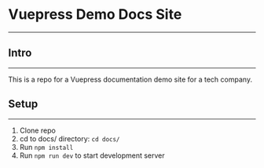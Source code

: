 # Vuepress Demo Docs Site
---

## Intro
---

This is a repo for a Vuepress documentation demo site for a tech company.

## Setup
---

1. Clone repo
2. cd to docs/ directory: `cd docs/`
3. Run `npm install`
4. Run `npm run dev` to start development server